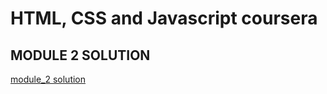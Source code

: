 # HTML, CSS and Javascript  coursera 
<!DOCTYPE html>
<html>
<head>
  <h2>MODULE 2 SOLUTION </h2>
	<a href="https://monishkumar946.github.io/coursera-test/module_2solution">module_2 solution</a>
</head>
</html>
